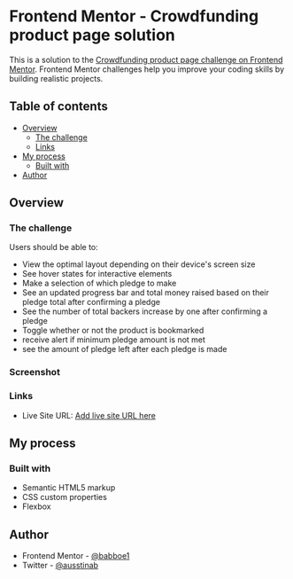 # Frontend Mentor - Crowdfunding product page solution

This is a solution to the [Crowdfunding product page challenge on Frontend Mentor](https://www.frontendmentor.io/challenges/crowdfunding-product-page-7uvcZe7ZR). Frontend Mentor challenges help you improve your coding skills by building realistic projects.

## Table of contents

-  [Overview](#overview)
   -  [The challenge](#the-challenge)
   -  [Links](#links)
-  [My process](#my-process)
   -  [Built with](#built-with)
-  [Author](#author)

## Overview

### The challenge

Users should be able to:

-  View the optimal layout depending on their device's screen size
-  See hover states for interactive elements
-  Make a selection of which pledge to make
-  See an updated progress bar and total money raised based on their pledge total after confirming a pledge
-  See the number of total backers increase by one after confirming a pledge
-  Toggle whether or not the product is bookmarked
-  receive alert if minimum pledge amount is not met
-  see the amount of pledge left after each pledge is made

### Screenshot

### Links

-  Live Site URL: [Add live site URL here](https://babboe1-crowdfunding-product-page.netlify.app/)

## My process

### Built with

-  Semantic HTML5 markup
-  CSS custom properties
-  Flexbox

## Author

-  Frontend Mentor - [@babboe1](https://www.frontendmentor.io/profile/babboe1)
-  Twitter - [@ausstinab](https://www.twitter.com/ausstinab)
